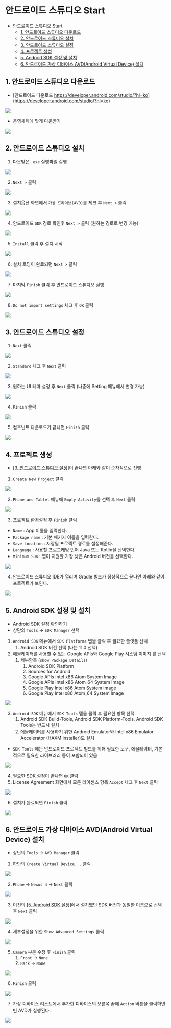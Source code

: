 # 안드로이드 스튜디오 Start

- [안드로이드 스튜디오 Start](#안드로이드-스튜디오-start)
  - [1. 안드로이드 스튜디오 다운로드](#1-안드로이드-스튜디오-다운로드)
  - [2. 안드로이드 스튜디오 설치](#2-안드로이드-스튜디오-설치)
  - [3. 안드로이드 스튜디오 설정](#3-안드로이드-스튜디오-설정)
  - [4. 프로젝트 생성](#4-프로젝트-생성)
  - [5. Android SDK 설정 및 설치](#5-android-sdk-설정-및-설치)
  - [6. 안드로이드 가상 디바이스 AVD(Android Virtual Device) 설치](#6-안드로이드-가상-디바이스-avdandroid-virtual-device-설치)

## 1. 안드로이드 스튜디오 다운로드

- [안드로이드 다운로드 https://developer.android.com/studio/?hl=ko](https://developer.android.com/studio/?hl=ko)

![](./imagse/download1.png)

- 운영체제에 맞게 다운받기

![](./imagse/download2.png)

## 2. 안드로이드 스튜디오 설치

1. 다운받은 `.exe` 실행파일 실행

![](./imagse/download3.png)

2. `Next >` 클릭

![](./imagse/install1.png)


3. 설치옵션 화면에서 `가상 드라이브(AVD)`를 체크 후 `Next >` 클릭

![](./imagse/install2.png)

4. 안드로이드 `SDK` 경로 확인후 `Next >` 클릭 (원하는 경로로 변경 가능)

![](./imagse/install3.png)

5. `Install` 클릭 후 설치 시작

![](./imagse/install4.png)

6. 설치 로딩이 완료되면 `Next >` 클릭

![](./imagse/install5.png)

7. 마지막 `Finish` 클릭 후 안드로이드 스튜디오 실행

![](./imagse/install6.png)

8. `Do not import settings` 체크 후 `OK` 클릭

![](./imagse/install7.png)

## 3. 안드로이드 스튜디오 설정

1. `Next` 클릭

![](./imagse/setting1.png)

2. `Standard` 체크 후 `Next` 클릭

![](./imagse/setting2.png)

3. 원하는 UI 테마 설정 후 `Next` 클릭 (나중에 Setting 메뉴에서 변경 가능)

![](./imagse/setting3.png)

4. `Finish` 클릭

![](./imagse/setting4.png)

5. 컴포넌트 다운로드가 끝나면 `Finish` 클릭

![](./imagse/setting5.png)

## 4. 프로젝트 생성

- [[3. 안드로이드 스튜디오 설정]](#3-안드로이드-스튜디오-설정)이 끝나면 아래와 같이 순차적으로 진행

1. `Create New Project` 클릭

![](./imagse/create1.png)

2. `Phone and Tablet` 메뉴에 `Empty Activity`를 선택 후 `Next` 클릭

![](./imagse/create2.png)

3. 프로젝트 환경설정 후 `Finish` 클릭
- `Name` : App 이름을 입력한다.
- `Package name` : 기본 패키지 이름을 입력한다.
- `Save Location` : 저장될 프로젝트 경로를 설정해준다.
- `Language` : 사용할 프로그래밍 언어 Java 또는 Kotlin을 선택한다.
- `Minimum SDK` : 앱이 지원할 가장 낮은 Android 버전을 선택한다.

![](./imagse/create3.png)

4. 안드로이드 스튜디오 IDE가 열리며 Gradle 빌드가 정상적으로 끝나면 아래와 같이 프로젝트가 보인다.

![](./imagse/create4.png)

## 5. Android SDK 설정 및 설치

- Android SDK 설정 확인하기
- 상단의 `Tools` -> `SDK Manager` 선택

1. `Android SDK` 메뉴에서 `SDK Platforms` 탭을 클릭 후 필요한 플랫폼 선택
   1. Android SDK 버전 선택 (나는 11.0 선택) 
2. 에뮬레이터를 사용할 수 있는 Google APIs와 Google Play 시스템 이미지
를 선택
   1. 세부항목 (`show Package Details`)
      1. Android SDK Platform
      2. Sources for Android
      3. Google APIs Intel x86 Atom System Image
      4. Google APIs Intel x86 Atom_64 System Image
      5. Google Play Intel x86 Atom System Image
      6. Google Play Intel x86 Atom_64 System Image

![](./imagse/sdk1.png)

3. `Android SDK` 메뉴에서 `SDK Tools` 탭을 클릭 후 필요한 항목 선택
   1. Android SDK Build-Tools, Android SDK Platform-Tools, Android SDK Tools는 반드시 설치
   2. 에뮬레이터를 사용하기 위한 Android Emulator와 Intel x86 Emulator Accelerator
(HAXM installer)도 설치
- `SDK Tools` 에는 안드로이드 프로젝트 빌드를 위해 필요한 도구, 에뮬레이터, 기본적으로 필요한 라이브러리 등이 포함되어 있음

![](./imagse/sdk2.png)

4. 필요한 SDK 설정이 끝나면 `OK` 클릭
5. License Agreement 화면에서 모든 라이센스 항목 `Accept` 체크 후 `Next` 클릭

![](./imagse/sdk3.png)

6. 설치가 완료되면 `Finish` 클릭

![](./imagse/sdk4.png)

## 6. 안드로이드 가상 디바이스 AVD(Android Virtual Device) 설치

- 상단의 `Tools` -> `AVD Manager` 클릭

1. 하단의 `Create Virtual Device...` 클릭

![](./imagse/avd1.png)

2. `Phone` -> `Nexus 4` -> `Next` 클릭

![](./imagse/avd2.png)

3. 이전의 [[5. Android SDK 설정]](#5-android-sdk-설정)에서 설치했던 SDK 버전과 동일한 이름으로 선택 후 `Next` 클릭

![](./imagse/avd3.png)

4. 세부설정을 위한 `Show Advanced Settings` 클릭

![](./imagse/avd4.png)

5. `Camera` 부분 수정 후 `Finish` 클릭
   1. `Front` -> `None`
   2. `Back` -> `None`

![](./imagse/avd5.png)

6. `Finish` 클릭

![](./imagse/avd6.png)

7. 가상 디바이스 리스트에서 추가한 디바이스의 오른쪽 끝에 `Action` 버튼을 클릭하면 빈 AVD가 실행된다.

![](./imagse/avd7.png)